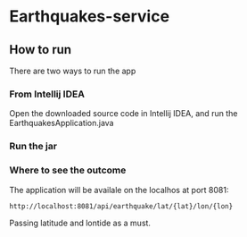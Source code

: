 # Earthquakes-service

## How to run

There are two ways to run the app

### From Intellij IDEA 

Open the downloaded source code in Intellij IDEA, and run the EarthquakesApplication.java

### Run the jar



### Where to see the outcome

The application will be availale on the localhos at port 8081:
```bash
http://localhost:8081/api/earthquake/lat/{lat}/lon/{lon}
```
Passing latitude and lontide as a must.
